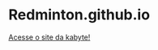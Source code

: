 # Redminton.github.io



<a href src="(https://redminton.github.io/)" >Acesse o site da kabyte!</a>


